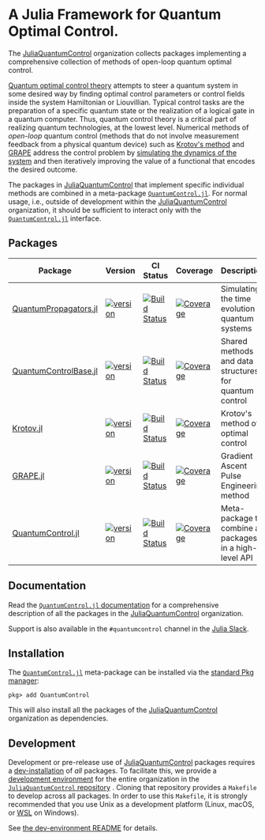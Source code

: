 # A Julia Framework for Quantum Optimal Control.

The [JuliaQuantumControl][] organization collects packages implementing a comprehensive collection of methods of open-loop quantum optimal control.

[Quantum optimal control theory](https://link.springer.com/article/10.1140%2Fepjd%2Fe2015-60464-1) attempts to steer a quantum system in some desired way by finding optimal control parameters or control fields inside the system Hamiltonian or Liouvillian. Typical control tasks are the preparation of a specific quantum state or the realization of a logical gate in a quantum computer. Thus, quantum control theory is a critical part of realizing quantum technologies, at the lowest level. Numerical methods of *open-loop* quantum control (methods that do not involve measurement feedback from a physical quantum device) such as [Krotov's method][Krotov] and [GRAPE][] address the control problem by [simulating the dynamics of the system][QuantumPropagators] and then iteratively improving the value of a functional that encodes the desired outcome.


The packages in [JuliaQuantumControl][] that implement specific individual methods are combined in a meta-package [`QuantumControl.jl`][QuantumControl]. For normal usage, i.e., outside of development within the [JuliaQuantumControl][] organization, it should be sufficient to interact only with the [`QuantumControl.jl`][QuantumControl] interface.

## Packages

| Package | Version | CI Status | Coverage | Description |
| --- | --- | --- | --- | ---|
|[QuantumPropagators.jl](https://github.com/JuliaQuantumControl/QuantumPropagators.jl) | [![version](https://juliahub.com/docs/QuantumPropagators/version.svg)](https://juliahub.com/ui/Packages/QuantumPropagators/ApFlo) | [![Build Status](https://github.com/JuliaQuantumControl/QuantumPropagators.jl/workflows/CI/badge.svg)](https://github.com/JuliaQuantumControl/QuantumPropagators.jl/actions) | [![Coverage](https://codecov.io/github/JuliaQuantumControl/QuantumPropagators.jl/branch/master/graph/badge.svg)](https://codecov.io/github/JuliaQuantumControl/QuantumPropagators.jl) | Simulating the time evolution of quantum systems |
|[QuantumControlBase.jl](https://github.com/JuliaQuantumControl/QuantumControlBase.jl) | [![version](https://juliahub.com/docs/QuantumControlBase/version.svg)](https://juliahub.com/ui/Packages/QuantumControlBase/bTokw) | [![Build Status](https://github.com/JuliaQuantumControl/QuantumControlBase.jl/workflows/CI/badge.svg)](https://github.com/JuliaQuantumControl/QuantumControlBase.jl/actions) | [![Coverage](https://codecov.io/github/JuliaQuantumControl/QuantumControlBase.jl/branch/master/graph/badge.svg)](https://codecov.io/github/JuliaQuantumControl/QuantumControlBase.jl) | Shared methods and data structures for quantum control |
|[Krotov.jl](https://github.com/JuliaQuantumControl/Krotov.jl) | [![version](https://juliahub.com/docs/Krotov/version.svg)](https://juliahub.com/ui/Packages/Krotov/3mCxK) | [![Build Status](https://github.com/JuliaQuantumControl/Krotov.jl/workflows/CI/badge.svg)](https://github.com/JuliaQuantumControl/Krotov.jl/actions) | [![Coverage](https://codecov.io/github/JuliaQuantumControl/Krotov.jl/branch/master/graph/badge.svg)](https://codecov.io/github/JuliaQuantumControl/Krotov.jl) | Krotov's method of optimal control |
|[GRAPE.jl](https://github.com/JuliaQuantumControl/GRAPE.jl) | [![version](https://juliahub.com/docs/GRAPE/version.svg)](https://juliahub.com/ui/Packages/GRAPE/W0mna) | [![Build Status](https://github.com/JuliaQuantumControl/GRAPE.jl/workflows/CI/badge.svg)](https://github.com/JuliaQuantumControl/GRAPE.jl/actions) | [![Coverage](https://codecov.io/github/JuliaQuantumControl/GRAPE.jl/branch/master/graph/badge.svg)](https://codecov.io/github/JuliaQuantumControl/GRAPE.jl) | Gradient Ascent Pulse Engineering method |
|[QuantumControl.jl](https://github.com/JuliaQuantumControl/QuantumControl.jl) | [![version](https://juliahub.com/docs/QuantumControl/version.svg)](https://juliahub.com/ui/Packages/QuantumControl/no1zM) | [![Build Status](https://github.com/JuliaQuantumControl/QuantumControl.jl/workflows/CI/badge.svg)](https://github.com/JuliaQuantumControl/QuantumControl.jl/actions) | [![Coverage](https://codecov.io/github/JuliaQuantumControl/QuantumControl.jl/branch/master/graph/badge.svg)](https://codecov.io/github/JuliaQuantumControl/QuantumControl.jl) | Meta-package to combine all packages in a high-level API |


## Documentation

Read the [`QuantumControl.jl` documentation](https://juliaquantumcontrol.github.io/QuantumControl.jl/) for a comprehensive description of all the packages in the [JuliaQuantumControl][] organization.

Support is also available in the `#quantumcontrol` channel in the [Julia Slack](https://julialang.org/slack/).


## Installation

The [`QuantumControl.jl`][QuantumControl] meta-package can be installed via the [standard Pkg manager](https://docs.julialang.org/en/v1/stdlib/Pkg/):

~~~
pkg> add QuantumControl
~~~

This will also install all the packages of the [JuliaQuantumControl][] organization as dependencies.

## Development

Development or pre-release use of [JuliaQuantumControl][] packages requires a [dev-installation](https://pkgdocs.julialang.org/v1/managing-packages/#developing) of *all* packages. To facilitate this, we provide a [development environment][JuliaQuantumControlDev] for the entire organization in the [`JuliaQuantumControl` repository][JuliaQuantumControlDev] . Cloning that repository provides a `Makefile` to develop across all packages. In order to use this `Makefile`, it is strongly recommended that you use Unix as a development platform (Linux, macOS, or [WSL](https://docs.microsoft.com/en-us/windows/wsl/about) on Windows).

See [the dev-environment README](https://github.com/JuliaQuantumControl/JuliaQuantumControl#readme) for details.

[JuliaQuantumControl]: https://github.com/JuliaQuantumControl
[JuliaQuantumControlDev]: https://github.com/JuliaQuantumControl/JuliaQuantumControl
[Krotov]: https://github.com/JuliaQuantumControl/Krotov.jl
[GRAPE]: https://github.com/JuliaQuantumControl/GRAPE.jl
[QuantumPropagators]: https://github.com/JuliaQuantumControl/QuantumPropagators.jl
[QuantumControl]: https://github.com/JuliaQuantumControl/QuantumControl.jl
